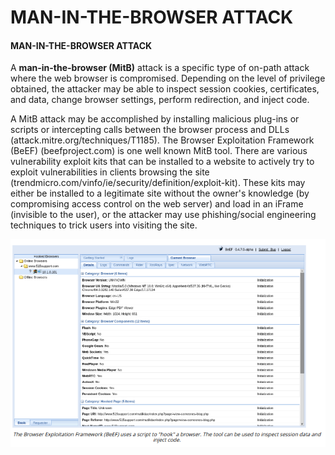 # MAN-IN-THE-BROWSER ATTACK

#### MAN-IN-THE-BROWSER ATTACK

A **man-in-the-browser (MitB)** attack is a specific type of on-path attack where the web browser is compromised. Depending on the level of privilege obtained, the attacker may be able to inspect session cookies, certificates, and data, change browser settings, perform redirection, and inject code.

A MitB attack may be accomplished by installing malicious plug-ins or scripts or intercepting calls between the browser process and DLLs (attack.mitre.org/techniques/T1185). The Browser Exploitation Framework (BeEF) (beefproject.com) is one well known MitB tool. There are various vulnerability exploit kits that can be installed to a website to actively try to exploit vulnerabilities in clients browsing the site (trendmicro.com/vinfo/ie/security/definition/exploit-kit). These kits may either be installed to a legitimate site without the owner's knowledge (by compromising access control on the web server) and load in an iFrame (invisible to the user), or the attacker may use phishing/social engineering techniques to trick users into visiting the site.

![](./img/manin.png)